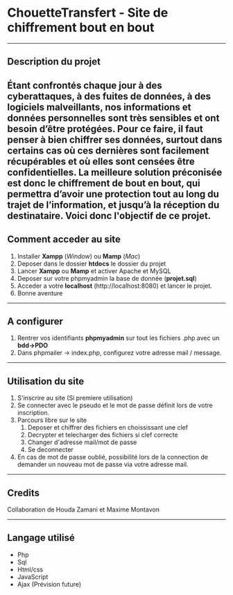 # ChouetteTransfert - Site de chiffrement bout en bout

-------------------------------------------------------------------
## Description du projet
Étant confrontés chaque jour à des cyberattaques, à des fuites de données, à des
logiciels malveillants, nos informations et données personnelles sont très sensibles et ont
besoin d’être protégées. Pour ce faire, il faut penser à bien chiffrer ses données, surtout
dans certains cas où ces dernières sont facilement récupérables et où elles sont censées être
confidentielles.
La meilleure solution préconisée est donc le chiffrement de bout en bout, qui permettra
d’avoir une protection tout au long du trajet de l’information, et jusqu’à la réception du
destinataire.
Voici donc l'objectif de ce projet. 
---
## Comment acceder au site
1. Installer __Xampp__ (*Window*) ou __Mamp__ (*Mac*)
2. Deposer dans le dossier __htdocs__ le dossier du projet
3. Lancer __Xampp__ ou __Mamp__ et activer Apache et MySQL
4. Deposer sur votre phpmyadmin la base de donnée (__projet.sql__)
5. Acceder a votre __localhost__ (http://localhost:8080) et lancer le projet.
6. Bonne aventure

---
## A configurer 
1. Rentrer vos identifiants __phpmyadmin__ sur tout les fichiers .php avec un __bdd->PDO__
2. Dans phpmailer -> index.php, configurez votre adresse mail / message.

---

## Utilisation du site
1. S'inscrire au site (Si premiere utilisation)
2. Se connecter avec le pseudo et le mot de passe définit lors de votre inscription.
3. Parcours libre sur le site
   1. Deposer et chiffrer des fichiers en choississant une clef
   2. Decrypter et telecharger des fichiers si clef correcte
   3. Changer d'adresse mail/mot de passe
   4. Se deconnecter
4. En cas de mot de passe oublié, possibilité lors de la connection de demander un nouveau mot de passe via votre adresse mail.

---
## Credits
Collaboration de Houda Zamani et Maxime Montavon

---
## Langage utilisé
* Php
* Sql
* Html/css
* JavaScript
* Ajax (Prévision future)